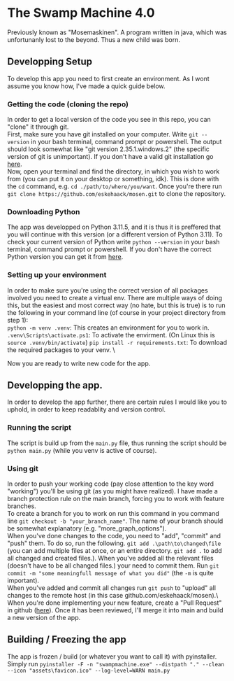 # The Swamp Machine 4.0
Previously known as "Mosemaskinen". A program written in java, which was unfortunanly lost to the beyond. Thus a new child was born.

## Developping Setup
To develop this app you need to first create an environment. As I wont assume you know how, I've made a quick guide below.

### Getting the code (cloning the repo)
In order to get a local version of the code you see in this repo, you can "clone" it through git. \
First, make sure you have git installed on your computer. Write ```git --version``` in your bash terminal, command prompt or powershell. The output should look somewhat like "git version 2.35.1.windows.2" (the specific version of git is unimportant).
If you don't have a valid git installation go [here](https://git-scm.com/downloads). \
Now, open your terminal and find the directory, in which you wish to work from (you can put it on your desktop or something, idk). This is done with the ```cd``` command, e.g. ```cd ./path/to/where/you/want```. Once you're there run ```git clone https://github.com/eskehaack/mosen.git``` to clone the repository.

### Downloading Python
The app was developped on Python 3.11.5, and it is thus it is preffered that you will continue with this version (or a different version of Python 3.11). To check your current version of Python write ```python --version``` in your bash terminal, command prompt or powershell. If you don't have the correct Python version you can get it from [here](https://www.python.org/downloads/release/python-3115/).

### Setting up your environment
In order to make sure you're using the correct version of all packages involved you need to create a virtual env. There are multiple ways of doing this, but the easiest and most correct way (no hate, but this is true) is to run the following in your command line (of course in your project directory from step 1): \
```python -m venv .venv```: This creates an environment for you to work in. \
```.venv\Scripts\activate.ps1```: To activate the envirment. (On Linux this is ```source .venv/bin/activate```)
```pip install -r requirements.txt```: To download the required packages to your venv. \

Now you are ready to write new code for the app.

## Developping the app.
In order to develop the app further, there are certain rules I would like you to uphold, in order to keep readablity and version control.

### Running the script
The script is build up from the ```main.py``` file, thus running the script should be ```python main.py``` (while you venv is active of course). 

### Using git
In order to push your working code (pay close attention to the key word "working") you'll be using git (as you might have realized). I have made a branch protection rule on the main branch, forcing you to work with feature branches. \
To create a branch for you to work on run this command in you command line ```git checkout -b "your_branch_name"```. The name of your branch should be somewhat explanatory (e.g. "more_graph_options"). \
When you've done changes to the code, you need to "add", "commit" and "push" them. To do so, run the following. ```git add .\path\to\changed\file``` (you can add multiple files at once, or an entire directory. ```git add .``` to add all changed and created files.). When you've added all the relevant files (doesn't have to be all changed files.) your need to commit them. Run ```git commit -m "some meaningfull message of what you did"``` (the ```-m``` is quite important). \
When you've added and commit all changes run ```git push``` to "upload" all changes to the remote host (in this case github.com/eskehaack/mosen).\ 
When you're done implementing your new feature, create a "Pull Request" in github ([here](https://github.com/eskehaack/mosen/pulls)). Once it has been reviewed, I'll merge it into main and build a new version of the app.

## Building / Freezing the app
The app is frozen / build (or whatever you want to call it) with pyinstaller.\
Simply run ```pyinstaller -F -n "swampmachine.exe" --distpath "." --clean --icon "assets\favicon.ico" --log-level=WARN main.py```
